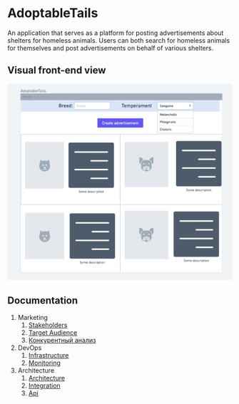 # AdoptableTails
An application that serves as a platform for posting advertisements about shelters for homeless animals. Users can both search for homeless animals for themselves and post advertisements on behalf of various shelters.

## Visual front-end view

![Front-end](./docs/front-end/images/Front-end.png)

## Documentation

1. Marketing
    1. [Stakeholders](./docs/01-marketing/02-stakeholders.md)
    2. [Target Audience](./docs/01-marketing/01-target-audience.md)
    3. [Конкурентный анализ](./docs/01-marketing/03-concurrency.md)
2. DevOps
    1. [Infrastructure](./docs/02-devops/01-infrastructure.md)
    2. [Monitoring](./docs/02-devops/02-monitoring.md)
3. Architecture
    1. [Architecture](./docs/03-architecture/01-architecture.md)
    2. [Integration](./docs/03-architecture/02-integration.md)
    3. [Api](./docs/03-architecture/03-api.md)